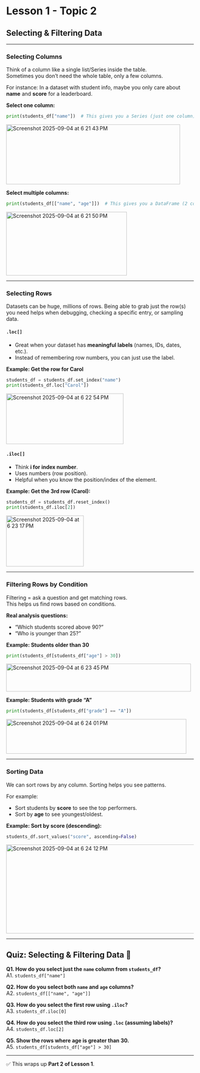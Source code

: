 
# Lesson 1 - Topic 2

## Selecting & Filtering Data

---

### Selecting Columns

Think of a column like a single list/Series inside the table.  
Sometimes you don’t need the whole table, only a few columns.  

For instance: In a dataset with student info, maybe you only care about **name** and **score** for a leaderboard.

**Select one column:**  
```python
print(students_df["name"])  # This gives you a Series (just one column)
```
<img width="467" height="161" alt="Screenshot 2025-09-04 at 6 21 43 PM" src="https://github.com/user-attachments/assets/a8a0a2ef-1d2c-4bdd-8502-cb3e9c9ad019" />


**Select multiple columns:**  
```python
print(students_df[["name", "age"]])  # This gives you a DataFrame (2 columns)
```
<img width="324" height="171" alt="Screenshot 2025-09-04 at 6 21 50 PM" src="https://github.com/user-attachments/assets/52eea9c2-bcdf-4d35-b6b6-ee0436fab9ab" />

---

### Selecting Rows

Datasets can be huge, millions of rows. Being able to grab just the row(s) you need helps when debugging, checking a specific entry, or sampling data.

#### `.loc[]`  
- Great when your dataset has **meaningful labels** (names, IDs, dates, etc.).  
- Instead of remembering row numbers, you can just use the label.  

**Example: Get the row for Carol**  
```python
students_df = students_df.set_index("name")
print(students_df.loc["Carol"])
```
<img width="315" height="136" alt="Screenshot 2025-09-04 at 6 22 54 PM" src="https://github.com/user-attachments/assets/86e23600-f251-457f-8296-666bae5e2cd2" />

#### `.iloc[]`  
- Think **i for index number**.  
- Uses numbers (row position).  
- Helpful when you know the position/index of the element.  

**Example: Get the 3rd row (Carol):**  
```python
students_df = students_df.reset_index()
print(students_df.iloc[2])
```
<img width="208" height="137" alt="Screenshot 2025-09-04 at 6 23 17 PM" src="https://github.com/user-attachments/assets/fb9f9759-093e-441f-995d-3254415cd839" />

---

### Filtering Rows by Condition

Filtering = ask a question and get matching rows.  
This helps us find rows based on conditions.  

**Real analysis questions:**  
- “Which students scored above 90?”  
- “Who is younger than 25?”  

**Example: Students older than 30**  
```python
print(students_df[students_df["age"] > 30])
```
<img width="496" height="75" alt="Screenshot 2025-09-04 at 6 23 45 PM" src="https://github.com/user-attachments/assets/f95415cc-b165-4ee4-86c4-3dc1eaedfc33" />

**Example: Students with grade “A”**  
```python
print(students_df[students_df["grade"] == "A"])
```
<img width="484" height="93" alt="Screenshot 2025-09-04 at 6 24 01 PM" src="https://github.com/user-attachments/assets/4fd6d2bc-7041-41b9-b867-e146f9a93b45" />

---

### Sorting Data

We can sort rows by any column. Sorting helps you see patterns.  

For example:  
- Sort students by **score** to see the top performers.  
- Sort by **age** to see youngest/oldest.  

**Example: Sort by score (descending):**  
```python
students_df.sort_values("score", ascending=False)
```
<img width="532" height="239" alt="Screenshot 2025-09-04 at 6 24 12 PM" src="https://github.com/user-attachments/assets/d4bd9642-d929-4c77-ae31-90ff17bd68a8" />

---

## Quiz: Selecting & Filtering Data 🎯

**Q1. How do you select just the `name` column from `students_df`?**  
A1. `students_df["name"]`  

**Q2. How do you select both `name` and `age` columns?**  
A2. `students_df[["name", "age"]]`  

**Q3. How do you select the first row using `.iloc`?**  
A3. `students_df.iloc[0]`  

**Q4. How do you select the third row using `.loc` (assuming labels)?**  
A4. `students_df.loc[2]`  

**Q5. Show the rows where age is greater than 30.**  
A5. `students_df[students_df["age"] > 30]`  

---

✅ This wraps up **Part 2 of Lesson 1**.
